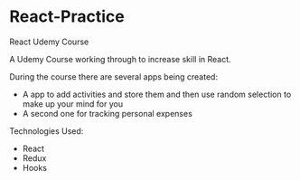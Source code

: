 # React-Practice
React Udemy Course

A Udemy Course working through to increase skill in React.

During the course there are several apps being created:

- A app to add activities and store them and then use random selection to make up your mind for you
- A second one for tracking personal expenses

Technologies Used:

- React
- Redux
- Hooks


